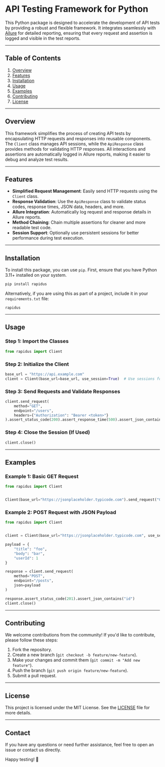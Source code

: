 # API Testing Framework for Python

This Python package is designed to accelerate the development of API tests by providing a robust and flexible framework. It integrates seamlessly with [Allure](https://docs.qameta.io/allure/) for detailed reporting, ensuring that every request and assertion is logged and visible in the test reports.

---

## Table of Contents
1. [Overview](#overview)
2. [Features](#features)
3. [Installation](#installation)
4. [Usage](#usage)
5. [Examples](#examples)
6. [Contributing](#contributing)
7. [License](#license)

---

## Overview

This framework simplifies the process of creating API tests by encapsulating HTTP requests and responses into reusable components. The `Client` class manages API sessions, while the `ApiResponse` class provides methods for validating HTTP responses. All interactions and assertions are automatically logged in Allure reports, making it easier to debug and analyze test results.

---

## Features

- **Simplified Request Management**: Easily send HTTP requests using the `Client` class.
- **Response Validation**: Use the `ApiResponse` class to validate status codes, response times, JSON data, headers, and more.
- **Allure Integration**: Automatically log request and response details in Allure reports.
- **Method Chaining**: Chain multiple assertions for cleaner and more readable test code.
- **Session Support**: Optionally use persistent sessions for better performance during test execution.

---

## Installation

To install this package, you can use `pip`. First, ensure that you have Python 3.11+ installed on your system.

```bash
pip install rapidus
```

Alternatively, if you are using this as part of a project, include it in your `requirements.txt` file:

```
rapidus
```

---

## Usage

### Step 1: Import the Classes

```python
from rapidus import Client
```

### Step 2: Initialize the Client

```python
base_url = "https://api.example.com"
client = Client(base_url=base_url, use_session=True)  # Use sessions for better performance
```

### Step 3: Send Requests and Validate Responses

```python
client.send_request(
    method="GET",
    endpoint="/users",
    headers={"Authorization": "Bearer <token>"}
).assert_status_code(200).assert_response_time(500).assert_json_contains("id", 123)
```

### Step 4: Close the Session (If Used)

```python
client.close()
```

---

## Examples

### Example 1: Basic GET Request

```python
from rapidus import Client


Client(base_url="https://jsonplaceholder.typicode.com").send_request("GET", "/posts/1").assert_status_code(200).assert_json_contains("userId", 1)
```

### Example 2: POST Request with JSON Payload

```python
from rapidus import Client


client = Client(base_url="https://jsonplaceholder.typicode.com", use_session=True)

payload = {
    "title": "foo",
    "body": "bar",
    "userId": 1
}

response = client.send_request(
    method="POST",
    endpoint="/posts",
    json=payload
)

response.assert_status_code(201).assert_json_contains("id")
client.close()
```

---

## Contributing

We welcome contributions from the community! If you'd like to contribute, please follow these steps:

1. Fork the repository.
2. Create a new branch (`git checkout -b feature/new-feature`).
3. Make your changes and commit them (`git commit -m "Add new feature"`).
4. Push the branch (`git push origin feature/new-feature`).
5. Submit a pull request.

---

## License

This project is licensed under the MIT License. See the [LICENSE](LICENSE) file for more details.

---

## Contact

If you have any questions or need further assistance, feel free to open an issue or contact us directly.

Happy testing! 🚀